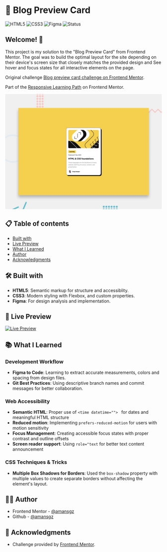 # 🚀 Blog Preview Card

![HTML5](https://img.shields.io/badge/HTML5-E34F26?style=for-the-badge&logo=html5&logoColor=white) ![CSS3](https://img.shields.io/badge/CSS3-1572B6?style=for-the-badge&logoColor=white) ![Figma](https://img.shields.io/badge/Figma-FF2D5F?style=for-the-badge&logo=figma&logoColor=white)
![Status](https://img.shields.io/badge/Status-Completed-success?style=for-the-badge)

## Welcome! 👋

This project is my solution to the "Blog Preview Card" from Frontend Mentor. The goal was to build the optimal layout for the site depending on their device's screen size that closely matches the provided design and See hover and focus states for all interactive elements on the page.

Original challenge [Blog preview card challenge on Frontend Mentor](https://www.frontendmentor.io/challenges/blog-preview-card-ckPaj01IcS).

Part of the [Responsive Learning Path](https://www.frontendmentor.io/learning-paths) on Frontend Mentor.

![Design preview for the Blog preview card coding challenge](./assets/images/preview.jpg)

## 📋 Table of contents

- [Built with](#-built-with)
- [Live Preview](#-live-preview)
- [What I Learned](#-what-i-learned)
- [Author](#-author)
- [Acknowledgments](#-acknowledgments)

## 🛠 Built with

- **HTML5**: Semantic markup for structure and accessiblity.
- **CSS3**: Modern styling with Flexbox, and custom properties.
- **Figma**: For design analysis and implementation.

## 🔗 Live Preview

[![Live Preview](https://img.shields.io/badge/Demo-Live-00BCD4?style=for-the-badge)](https://amansgz.github.io/blog-preview-card)

## 📚 What I Learned

### Development Workflow

- **Figma to Code**: Learning to extract accurate measurements, colors and spacing from design files.
- **Git Best Practices**: Using descriptive branch names and commit messages for better collaboration.

### Web Accessibility

- **Semantic HTML**: Proper use of `<time datetime="">
` for dates and meaningful HTML structure
- **Reduced motion**: Implementing `prefers-reduced-motion` for users with motion sensitivity
- **Focus Management**: Creating accessible focus states with proper contrast and outline offsets
- **Screen reader support**: Using `role="text` for better text content announcement

### CSS Techniques & Tricks

- **Multiple Box Shadows for Borders**: Used the `box-shadow` property with multiple values to create separate borders without affecting the element's layout.

## 👩‍💻 Author

- Frontend Mentor - [@amansgz](https://www.frontendmentor.io/profile/amansgz)
- Github - [@amansgz](https://www.github.com/amansgz)

## 🙌 Acknowledgments

- Challenge provided by [Frontend Mentor](https://www.frontendmentor.io).
